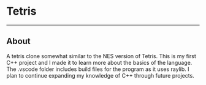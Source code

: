 # **Tetris**

___

## About
A tetris clone somewhat similar to the NES version of Tetris. 
This is my first C++ project and I made it to learn more about the basics of the language. 
The .vscode folder includes build files for the program as it uses raylib.
I plan to continue expanding my knowledge of C++ through future projects.
